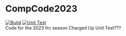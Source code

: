 # CompCode2023
[![Build](https://github.com/Gears-and-Buccaneers/CompCode2023/actions/workflows/gradle.yml/badge.svg)](https://github.com/Gears-and-Buccaneers/CompCode2023/actions/workflows/gradle.yml)
[![Unit Test](https://github.com/Gears-and-Buccaneers/CompCode2023/actions/workflows/unitTest.yml/badge.svg)](https://github.com/Gears-and-Buccaneers/CompCode2023/actions/workflows/unitTest.yml)
<br>Code for the 2023 frc season Charged Up
Unit Test???
